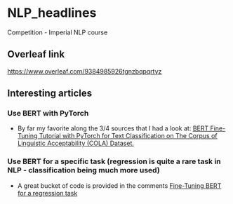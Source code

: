 # NLP_headlines
Competition - Imperial NLP course

## Overleaf link
https://www.overleaf.com/9384985926tgnzbqpqrtyz

## Interesting articles
### Use BERT with PyTorch
- By far my favorite along the 3/4 sources that I had a look at: [BERT Fine-Tuning Tutorial with PyTorch for Text Classification on The Corpus of Linguistic Acceptability (COLA) Dataset.](https://medium.com/@aniruddha.choudhury94/part-2-bert-fine-tuning-tutorial-with-pytorch-for-text-classification-on-the-corpus-of-linguistic-18057ce330e1)
### Use BERT for a specific task (regression is quite a rare task in NLP - classification being much more used)
- A great bucket of code is provided in the comments [Fine-Tuning BERT for a regression task](https://www.reddit.com/r/MLQuestions/comments/e8kyc3/finetuning_bert_for_a_regression_task/)




